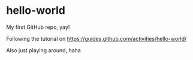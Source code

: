 # hello-world
My first GitHub repo, yay!

Following the tutorial on
https://guides.github.com/activities/hello-world/

Also just playing around, haha
